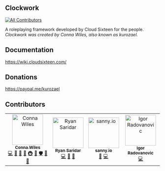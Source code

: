## Clockwork
[![All Contributors](https://img.shields.io/badge/all_contributors-4-orange.svg?style=flat-square)](#contributors)  
  
A roleplaying framework developed by Cloud Sixteen for the people.  
*Clockwork was created by Conna Wiles, also known as kurozael.*

## Documentation
https://wiki.cloudsixteen.com/

## Donations
https://paypal.me/kurozael

## Contributors

<!-- ALL-CONTRIBUTORS-LIST:START - Do not remove or modify this section -->
<!-- prettier-ignore -->
<table>
  <tr>
    <td align="center"><a href="http://kurozael.com"><img src="https://avatars1.githubusercontent.com/u/486972?v=4" width="100px;" alt="Conna Wiles"/><br /><sub><b>Conna Wiles</b></sub></a><br /><a href="https://github.com/CloudSixteen/Clockwork/commits?author=kurozael" title="Code">💻</a> <a href="#maintenance-kurozael" title="Maintenance">🚧</a> <a href="#design-kurozael" title="Design">🎨</a> <a href="https://github.com/CloudSixteen/Clockwork/commits?author=kurozael" title="Documentation">📖</a> <a href="#infra-kurozael" title="Infrastructure (Hosting, Build-Tools, etc)">🚇</a> <a href="#plugin-kurozael" title="Plugin/utility libraries">🔌</a> <a href="#security-kurozael" title="Security">🛡️</a> <a href="#projectManagement-kurozael" title="Project Management">📆</a> <a href="#ideas-kurozael" title="Ideas, Planning, & Feedback">🤔</a></td>
    <td align="center"><a href="https://github.com/VortixDev"><img src="https://avatars1.githubusercontent.com/u/8403417?v=4" width="100px;" alt="Ryan Saridar"/><br /><sub><b>Ryan Saridar</b></sub></a><br /><a href="https://github.com/CloudSixteen/Clockwork/commits?author=VortixDev" title="Code">💻</a> <a href="#maintenance-VortixDev" title="Maintenance">🚧</a> <a href="#design-VortixDev" title="Design">🎨</a></td>
    <td align="center"><a href="http://sanny.io"><img src="https://avatars2.githubusercontent.com/u/3054653?v=4" width="100px;" alt="sanny.io"/><br /><sub><b>sanny.io</b></sub></a><br /><a href="#maintenance-sanny-io" title="Maintenance">🚧</a> <a href="https://github.com/CloudSixteen/Clockwork/commits?author=sanny-io" title="Code">💻</a></td>
    <td align="center"><a href="https://github.com/impulsh"><img src="https://avatars0.githubusercontent.com/u/2431907?v=4" width="100px;" alt="Igor Radovanovic"/><br /><sub><b>Igor Radovanovic</b></sub></a><br /><a href="https://github.com/CloudSixteen/Clockwork/commits?author=impulsh" title="Code">💻</a></td>
  </tr>
</table>

<!-- ALL-CONTRIBUTORS-LIST:END -->
